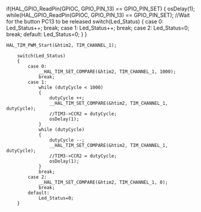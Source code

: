 
if(HAL_GPIO_ReadPin(GPIOC, GPIO_PIN_13) == GPIO_PIN_SET)
{
	osDelay(1);
	while(HAL_GPIO_ReadPin(GPIOC, GPIO_PIN_13) == GPIO_PIN_SET);	//Wait for the button PC13 to be released
	switch(Led_Status)
	{
		case 0:
			Led_Status++;
			break;
		case 1:
			Led_Status++;
			break;
		case 2:
			Led_Status=0;
			break;
		default:
			Led_Status=0;
	}
}

    HAL_TIM_PWM_Start(&htim2, TIM_CHANNEL_1);

		switch(Led_Status)
		{
			case 0:
				__HAL_TIM_SET_COMPARE(&htim2, TIM_CHANNEL_1, 1000);
				break;
			case 1:
				while (dutyCycle < 1000)
				{
					dutyCycle ++;
					__HAL_TIM_SET_COMPARE(&htim2, TIM_CHANNEL_1, dutyCycle);
					//TIM3->CCR2 = dutyCycle;
					osDelay(1);
				}
				while (dutyCycle)
				{
					dutyCycle --;
					__HAL_TIM_SET_COMPARE(&htim2, TIM_CHANNEL_1, dutyCycle);
					//TIM3->CCR2 = dutyCycle;
					osDelay(1);
				}
				break;
			case 2:
				__HAL_TIM_SET_COMPARE(&htim2, TIM_CHANNEL_1, 0);
				break;
			default:
				Led_Status=0;
		}

